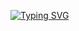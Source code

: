 [![Typing SVG](https://readme-typing-svg.demolab.com?font=Fira+Code&pause=1000&width=435&lines=Hi%2C+I'm+Satya+Savith)](https://git.io/typing-svg)
